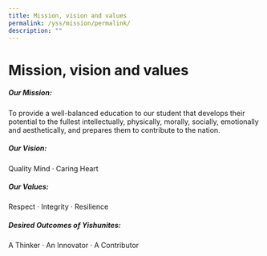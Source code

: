 ```yaml
---
title: Mission, vision and values
permalink: /yss/mission/permalink/
description: ""
---
```

Mission, vision and values
==========================

<h5>Our Mission:</h5>

To provide a well-balanced education to our student that develops their potential to the fullest intellectually, physically, morally, socially, emotionally and aesthetically, and prepares them to contribute to the nation.

<h5>Our Vision:</h5>

Quality Mind · Caring Heart

<h5>Our Values:</h5>

Respect · Integrity · Resilience

<h5>Desired Outcomes of Yishunites:</h5>

A Thinker · An Innovator · A Contributor
